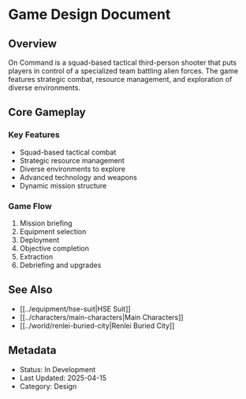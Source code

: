 
# Game Design Document

## Overview
On Command is a squad-based tactical third-person shooter that puts players in control of a specialized team battling alien forces. The game features strategic combat, resource management, and exploration of diverse environments.

## Core Gameplay

### Key Features
- Squad-based tactical combat
- Strategic resource management
- Diverse environments to explore
- Advanced technology and weapons
- Dynamic mission structure

### Game Flow
1. Mission briefing
2. Equipment selection
3. Deployment
4. Objective completion
5. Extraction
6. Debriefing and upgrades

## See Also
- [[../equipment/hse-suit|HSE Suit]]
- [[../characters/main-characters|Main Characters]]
- [[../world/renlei-buried-city|Renlei Buried City]]

## Metadata
- Status: In Development
- Last Updated: 2025-04-15
- Category: Design